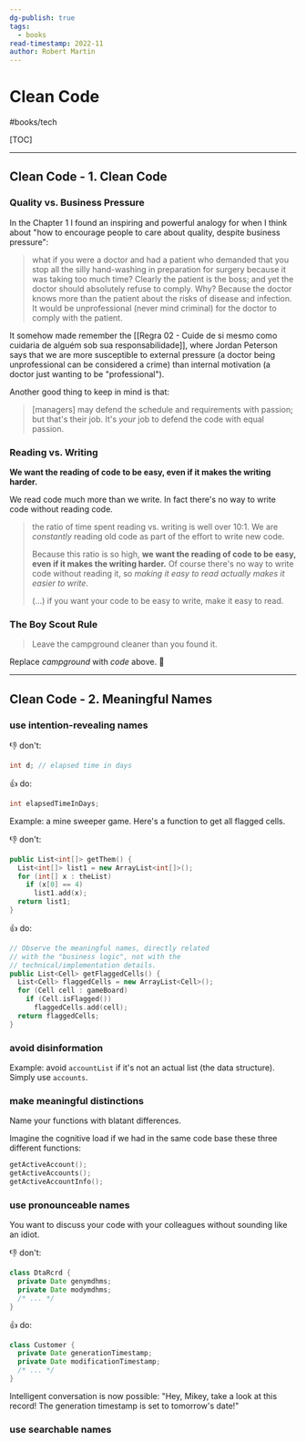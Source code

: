 ```yaml
---
dg-publish: true
tags:
  - books
read-timestamp: 2022-11
author: Robert Martin
---
```


# Clean Code

#books/tech 

[TOC]

---

## Clean Code - 1. Clean Code

### Quality vs. Business Pressure

In the Chapter 1 I found an inspiring and powerful analogy for when I think about "how to encourage people to care about quality, despite business pressure":

> what if you were a doctor and had a patient who demanded that you stop all the silly hand-washing in preparation for surgery because it was taking too much time? Clearly the patient is the boss; and yet the doctor should absolutely refuse to comply. Why? Because the doctor knows more than the patient about the risks of disease and infection. It would be unprofessional (never mind criminal) for the doctor to comply with the patient.

It somehow made remember the [[Regra 02 - Cuide de si mesmo como cuidaria de alguém sob sua responsabilidade]], where Jordan Peterson says that we are more susceptible to external pressure (a doctor being unprofessional can be considered a crime) than internal motivation (a doctor just wanting to be "professional").

Another good thing to keep in mind is that:

> [managers] may defend the schedule and requirements with passion; but that's their job. It's *your* job to defend the code with equal passion.


### Reading vs. Writing

**We want the reading of code to be easy, even if it makes the writing harder.**

We read code much more than we write. In fact there's no way to write code without reading code.

> the ratio of time spent reading vs. writing is well over 10:1. We are *constantly* reading old code as part of the effort to write new code.
> 
> Because this ratio is so high, **we want the reading of code to be easy, even if it makes the writing harder.** Of course there's no way to write code without reading it, so *making it easy to read actually makes it easier to write*.
> 
> (...) if you want your code to be easy to write, make it easy to read.


### The Boy Scout Rule

> Leave the campground cleaner than you found it.

Replace *campground* with *code* above. 🙂

---

## Clean Code - 2. Meaningful Names

### use intention-revealing names

👎 don't:
```c
int d; // elapsed time in days
```

👍 do:
```c
int elapsedTimeInDays;
```

Example: a mine sweeper game. Here's a function to get all flagged cells.

👎 don't:
```cpp
public List<int[]> getThem() {
  List<int[]> list1 = new ArrayList<int[]>();
  for (int[] x : theList)
    if (x[0] == 4)
      list1.add(x);
  return list1;
}
```

👍 do:
```cpp
// Observe the meaningful names, directly related
// with the "business logic", not with the
// technical/implementation details.
public List<Cell> getFlaggedCells() {
  List<Cell> flaggedCells = new ArrayList<Cell>();
  for (Cell cell : gameBoard)
    if (Cell.isFlagged())
      flaggedCells.add(cell);
  return flaggedCells;
}
```


### avoid disinformation

Example: avoid `accountList` if it's not an actual list (the data structure). Simply use `accounts`.


### make meaningful distinctions

Name your functions with blatant differences.

Imagine the cognitive load if we had in the same code base these three different functions:

```c
getActiveAccount();
getActiveAccounts();
getActiveAccountInfo();
```

### use pronounceable names

You want to discuss your code with your colleagues without sounding like an idiot.

👎 don't:
```java
class DtaRcrd {
  private Date genymdhms;
  private Date modymdhms;
  /* ... */
}
```

👍 do:
```java
class Customer {
  private Date generationTimestamp;
  private Date modificationTimestamp;
  /* ... */
}
```

Intelligent conversation is now possible: "Hey, Mikey, take a look at this record! The generation timestamp is set to tomorrow's date!"

### use searchable names


